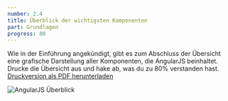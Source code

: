 ```yaml
---
number: 2.4
title: Überblick der wichtigsten Komponenten
part: Grundlagen
progress: 80
---
```


Wie in der Einführung angekündigt, gibt es zum Abschluss der Übersicht eine grafische Darstellung aller Komponenten, die AngularJS beinhaltet. Drucke die Übersicht aus und hake ab, was du zu 80% verstanden hast. [Druckversion als PDF herunterladen](../images/figures/angularjs-overview.pdf)

![AngularJS Überblick](../images/figures/angularjs-overview.png)
